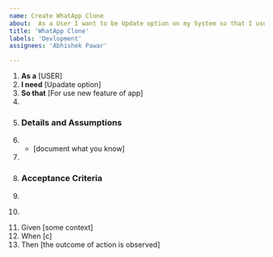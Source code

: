 ```yaml
---
name: Create WhatApp Clone
about:  As a User I want to be Update option on my System so that I use new feature of app
title: 'WhatApp Clone'
labels: 'Devlopment'
assignees: 'Abhishek Pawar'

---
```


1. **As a** [USER]
2. **I need** [Upadate option]
3. **So that** [For use new feature of app]
4.
5. ### Details and Assumptions
6. * [document what you know]
7.
8. ### Acceptance Criteria
9.
10. ```gherkin
11. Given [some context]
12. When [c]
13. Then [the outcome of action is observed]
